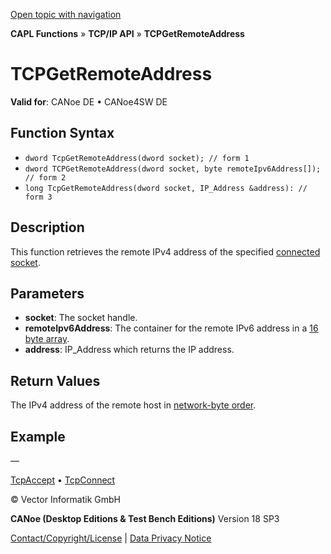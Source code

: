 [Open topic with navigation](../../../../../CANoeDEFamily.htm#Topics/CAPLFunctions/TCPIPAPI/Functions/CAPLfunctionTCPGetRemoteAddress.md)

**CAPL Functions** » **TCP/IP API** » **TCPGetRemoteAddress**

# TCPGetRemoteAddress

**Valid for**: CANoe DE • CANoe4SW DE

## Function Syntax

- `dword TcpGetRemoteAddress(dword socket); // form 1`
- `dword TCPGetRemoteAddress(dword socket, byte remoteIpv6Address[]); // form 2`
- `long TcpGetRemoteAddress(dword socket, IP_Address &address): // form 3`

## Description

This function retrieves the remote IPv4 address of the specified [connected socket](../../../Shared/CAPL/TCPIPAPI/TCPIPAPI.md).

## Parameters

- **socket**: The socket handle.
- **remoteIpv6Address**: The container for the remote IPv6 address in a [16 byte array](../../../Shared/CAPL/TCPIPAPI/IPAddressByteOrdering.md).
- **address**: IP_Address which returns the IP address.

## Return Values

The IPv4 address of the remote host in [network-byte order](../../../Shared/CAPL/TCPIPAPI/IPAddressByteOrdering.md).

## Example

—

[TcpAccept](CAPLfunctionTCPAccept.md) • [TcpConnect](CAPLfunctionTCPConnect.md)

© Vector Informatik GmbH

**CANoe (Desktop Editions & Test Bench Editions)** Version 18 SP3

[Contact/Copyright/License](../../../Shared/ContactCopyrightLicense.md) | [Data Privacy Notice](https://www.vector.com/int/en/company/get-info/privacy-policy/)
